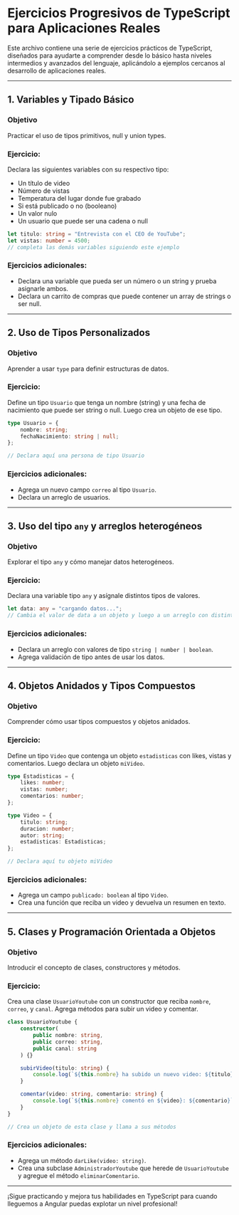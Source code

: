 
# Ejercicios Progresivos de TypeScript para Aplicaciones Reales

Este archivo contiene una serie de ejercicios prácticos de TypeScript, diseñados para ayudarte a comprender desde lo básico hasta niveles intermedios y avanzados del lenguaje, aplicándolo a ejemplos cercanos al desarrollo de aplicaciones reales.

---

## 1. **Variables y Tipado Básico**

### Objetivo
Practicar el uso de tipos primitivos, null y union types.

### Ejercicio:
Declara las siguientes variables con su respectivo tipo:

- Un título de video
- Número de vistas
- Temperatura del lugar donde fue grabado
- Si está publicado o no (booleano)
- Un valor nulo
- Un usuario que puede ser una cadena o null

```ts
let titulo: string = "Entrevista con el CEO de YouTube";
let vistas: number = 4500;
// completa las demás variables siguiendo este ejemplo
```

### Ejercicios adicionales:
- Declara una variable que pueda ser un número o un string y prueba asignarle ambos.
- Declara un carrito de compras que puede contener un array de strings o ser null.

---

## 2. **Uso de Tipos Personalizados**

### Objetivo
Aprender a usar `type` para definir estructuras de datos.

### Ejercicio:
Define un tipo `Usuario` que tenga un nombre (string) y una fecha de nacimiento que puede ser string o null. Luego crea un objeto de ese tipo.

```ts
type Usuario = {
    nombre: string;
    fechaNacimiento: string | null;
};

// Declara aquí una persona de tipo Usuario
```

### Ejercicios adicionales:
- Agrega un nuevo campo `correo` al tipo `Usuario`.
- Declara un arreglo de usuarios.

---

## 3. **Uso del tipo `any` y arreglos heterogéneos**

### Objetivo
Explorar el tipo `any` y cómo manejar datos heterogéneos.

### Ejercicio:
Declara una variable tipo `any` y asígnale distintos tipos de valores.

```ts
let data: any = "cargando datos...";
// Cambia el valor de data a un objeto y luego a un arreglo con distintos tipos de datos
```

### Ejercicios adicionales:
- Declara un arreglo con valores de tipo `string | number | boolean`.
- Agrega validación de tipo antes de usar los datos.

---

## 4. **Objetos Anidados y Tipos Compuestos**

### Objetivo
Comprender cómo usar tipos compuestos y objetos anidados.

### Ejercicio:
Define un tipo `Video` que contenga un objeto `estadisticas` con likes, vistas y comentarios. Luego declara un objeto `miVideo`.

```ts
type Estadisticas = {
    likes: number;
    vistas: number;
    comentarios: number;
};

type Video = {
    titulo: string;
    duracion: number;
    autor: string;
    estadisticas: Estadisticas;
};

// Declara aquí tu objeto miVideo
```

### Ejercicios adicionales:
- Agrega un campo `publicado: boolean` al tipo `Video`.
- Crea una función que reciba un video y devuelva un resumen en texto.

---

## 5. **Clases y Programación Orientada a Objetos**

### Objetivo
Introducir el concepto de clases, constructores y métodos.

### Ejercicio:
Crea una clase `UsuarioYoutube` con un constructor que reciba `nombre`, `correo`, y `canal`. Agrega métodos para subir un video y comentar.

```ts
class UsuarioYoutube {
    constructor(
        public nombre: string,
        public correo: string,
        public canal: string
    ) {}

    subirVideo(titulo: string) {
        console.log(`${this.nombre} ha subido un nuevo video: ${titulo}`);
    }

    comentar(video: string, comentario: string) {
        console.log(`${this.nombre} comentó en ${video}: ${comentario}`);
    }
}

// Crea un objeto de esta clase y llama a sus métodos
```

### Ejercicios adicionales:
- Agrega un método `darLike(video: string)`.
- Crea una subclase `AdministradorYoutube` que herede de `UsuarioYoutube` y agregue el método `eliminarComentario`.

---

¡Sigue practicando y mejora tus habilidades en TypeScript para cuando lleguemos a Angular puedas explotar un nivel profesional!
